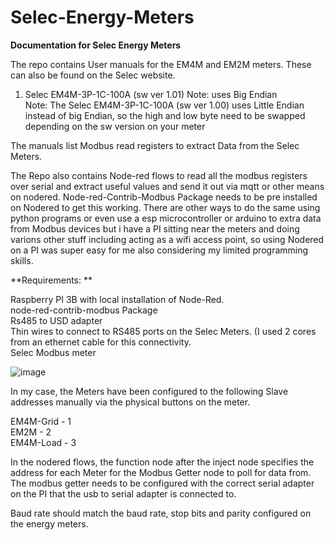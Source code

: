 # Selec-Energy-Meters
**Documentation for Selec Energy Meters**

The repo contains User manuals for the EM4M and EM2M meters. These can also be found on the Selec website.

1. Selec EM4M-3P-1C-100A (sw ver 1.01) Note: uses Big Endian  
Note: The Selec EM4M-3P-1C-100A (sw ver 1.00) uses Little Endian instead of big Endian, so the high and low byte need to be swapped depending on the sw version on your meter


The manuals list Modbus read registers to extract Data from the Selec Meters.  

The Repo also contains Node-red flows to read all the modbus registers over serial and extract useful values and send it out via mqtt or other means on nodered. Node-red-Contrib-Modbus Package needs to be pre installed on Nodered to get this working. There are other ways to do the same using python programs or even use a esp microcontroller or arduino to extra data from Modbus devices but i have a PI sitting near the meters and doing varions other stuff including acting as a wifi access point, so using Nodered on a PI was super easy for me also considering my limited programming skills. 

**Requirements: **

Raspberry PI 3B with local installation of Node-Red.  
node-red-contrib-modbus Package   
Rs485 to USD adapter  
Thin wires to connect to RS485 ports on the Selec Meters. (I used 2 cores from an ethernet cable for this connectivity.  
Selec Modbus meter  

![image](https://github.com/Silverknight87/Selec-Energy-Meters/assets/12622121/71862184-e3ef-4d2e-849f-372a27cdf4b6)  

In my case, the Meters have been configured to the following Slave addresses manually via the physical buttons on the meter.  

EM4M-Grid - 1  
EM2M  - 2  
EM4M-Load - 3  
  
 In the nodered flows, the function node after the inject node specifies the address for each Meter for the Modbus Getter node to poll for data from. The modbus getter needs to be configured with the correct serial adapter on the PI that the usb to serial adapter is connected to.   
  
 Baud rate should match the baud rate, stop bits and parity configured on the energy meters.
 
